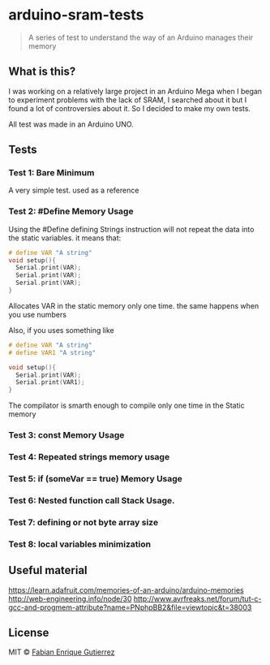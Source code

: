 # arduino-sram-tests

> A series of test to understand the way of an Arduino manages their memory

## What is this?
I was working on a relatively large project in an Arduino Mega when I began to experiment problems with the lack of SRAM, I searched about it but I found a lot of controversies about it. So I decided to make my own tests.

All test was made in an Arduino UNO.

## Tests
### Test 1: Bare Minimum
A very simple test. used as a reference

### Test 2: #Define Memory Usage
Using the #Define defining Strings instruction will not repeat the data into the static variables. it means that:

```c++
# define VAR "A string"
void setup(){
  Serial.print(VAR);
  Serial.print(VAR);
  Serial.print(VAR);
}
```
Allocates VAR in the static memory only one time. the same happens when you use numbers

Also, if you uses something like
```c++
# define VAR "A string"
# define VAR1 "A string"

void setup(){
  Serial.print(VAR);
  Serial.print(VAR1);
}
```
The compilator is smarth enough to compile only one time in the Static memory
### Test 3: const Memory Usage

### Test 4: Repeated strings memory usage

### Test 5: if (someVar == true) Memory Usage

### Test 6: Nested function call Stack Usage.

### Test 7: defining or not byte array size
###  Test 8: local variables minimization
## Useful material
https://learn.adafruit.com/memories-of-an-arduino/arduino-memories
http://web-engineering.info/node/30
http://www.avrfreaks.net/forum/tut-c-gcc-and-progmem-attribute?name=PNphpBB2&file=viewtopic&t=38003
## License

MIT © [Fabian Enrique Gutierrez](http://fabiangutierrez.co)
